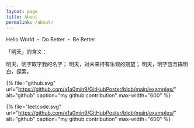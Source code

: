 ```yaml
---
layout: page
title: About
permalink: /about/
---
```


Hello World ・ Do Better ・ Be Better

「明天」的含义：

明天，明字取字我的名字；
明天，对未来持有乐观的期望；
明天，明字包含搞明白，探索。

{% file="github.svg" url="https://github.com/x1a0min9/GitHubPoster/blob/main/examples/" alt="github" caption="my github contribution" max-width="600" %}

{% file="leetcode.svg" url="https://github.com/x1a0min9/GitHubPoster/blob/main/examples/" alt="github" caption="my github contribution" max-width="600" %}